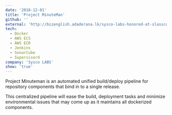 ```yaml
---
date: '2018-12-01'
title: 'Project MinuteMan'
github: ''
external: 'http://bizenglish.adaderana.lk/sysco-labs-honored-at-slasscom-innovation-awards/'
tech:
  - Docker
  - AWS ECS
  - AWS ECR
  - Jenkins
  - SonarCube
  - Supervisord
company: 'Sysco LABS'
show: 'true'
---
```


Project Minuteman is an automated unified build/deploy pipeline for repository components that bind in to a single release.

This centralized pipeline will ease the build, deployment tasks and minimize environmental issues that may come up as it maintains all dockerized components.
